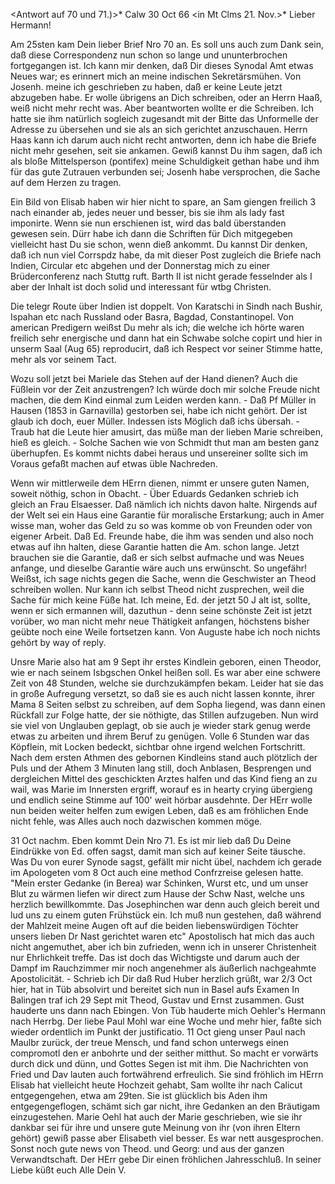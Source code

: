 <Antwort auf 70 und 71.)>* Calw 30 Oct 66
 <in Mt Clms 21. Nov.>*
Lieber Hermann!

Am 25sten kam Dein lieber Brief Nro 70 an. Es soll uns auch zum Dank sein, daß diese Correspondenz nun schon so lange und ununterbrochen fortgegangen ist. Ich kann mir denken, daß Dir dieses Synodal Amt etwas Neues war; es erinnert mich an meine indischen Sekretärsmühen. Von Josenh. meine ich geschrieben zu haben, daß er keine Leute jetzt abzugeben habe. Er wolle übrigens an Dich schreiben, oder an Herrn Haaß, weiß nicht mehr recht was. Aber beantworten wollte er die Schreiben. Ich hatte sie ihm natürlich sogleich zugesandt mit der Bitte das Unformelle der Adresse zu übersehen und sie als an sich gerichtet anzuschauen. Herrn Haas kann ich darum auch nicht recht antworten, denn ich habe die Briefe nicht mehr gesehen, seit sie ankamen. Gewiß kannst Du ihm sagen, daß ich als bloße Mittelsperson (pontifex) meine Schuldigkeit gethan habe und ihm für das gute Zutrauen verbunden sei; Josenh habe versprochen, die Sache auf dem Herzen zu tragen.

Ein Bild von Elisab haben wir hier nicht to spare, an Sam giengen freilich 3 nach einander ab, jedes neuer und besser, bis sie ihm als lady fast imponirte. Wenn sie nun erschienen ist, wird das bald überstanden gewesen sein. Dürr habe ich dann die Schriften für Dich mitgegeben vielleicht hast Du sie schon, wenn dieß ankommt. Du kannst Dir denken, daß ich nun viel Corrspdz habe, da mit dieser Post zugleich die Briefe nach Indien, Circular etc abgehen und der Donnerstag mich zu einer Brüderconferenz nach Stuttg ruft. 
Barth II ist nicht gerade fesselnder als I aber der Inhalt ist doch solid und interessant für wtbg Christen.

Die telegr Route über Indien ist doppelt. Von Karatschi in Sindh nach Bushir, Ispahan etc nach Russland oder Basra, Bagdad, Constantinopel. 
Von american Predigern weißst Du mehr als ich; die welche ich hörte waren freilich sehr energische und dann hat ein Schwabe solche copirt und hier in unserm Saal (Aug 65) reproducirt, daß ich Respect vor seiner Stimme hatte, mehr als vor seinem Tact.

Wozu soll jetzt bei Mariele das Stehen auf der Hand dienen? Auch die Füßlein vor der Zeit anzustrengen? Ich würde doch mir solche Freude nicht machen, die dem Kind einmal zum Leiden werden kann. - Daß Pf Müller in Hausen (1853 in Garnavilla) gestorben sei, habe ich nicht gehört. Der ist glaub ich doch, euer Müller. Indessen ists Möglich daß ichs übersah. - Traub hat die Leute hier amusirt, das müße man der lieben Marie schreiben, hieß es gleich. - Solche Sachen wie von Schmidt thut man am besten ganz überhupfen. Es kommt nichts dabei heraus und unsereiner sollte sich im Voraus gefaßt machen auf etwas üble Nachreden.

Wenn wir mittlerweile dem HErrn dienen, nimmt er unsere guten Namen, soweit nöthig, schon in Obacht. - Über Eduards Gedanken schrieb ich gleich an Frau Elsaesser. Daß nämlich ich nichts davon halte. Nirgends auf der Welt sei ein Haus eine Garantie für moralische Erstarkung; auch in Amer wisse man, woher das Geld zu so was komme ob von Freunden oder von eigener Arbeit. Daß Ed. Freunde habe, die ihm was senden und also noch etwas auf ihn halten, diese Garantie hatten die Am. schon lange. Jetzt brauchen sie die Garantie, daß er sich selbst aufmache und was Neues anfange, und dieselbe Garantie wäre auch uns erwünscht. So ungefähr! Weißst, ich sage nichts gegen die Sache, wenn die Geschwister an Theod schreiben wollen. Nur kann ich selbst Theod nicht zusprechen, weil die Sache für mich keine Füße hat. Ich meine, Ed. der jetzt 50 J alt ist, sollte, wenn er sich ermannen will, dazuthun - denn seine schönste Zeit ist jetzt vorüber, wo man nicht mehr neue Thätigkeit anfangen, höchstens bisher geübte noch eine Weile fortsetzen kann. Von Auguste habe ich noch nichts gehört by way of reply.

Unsre Marie also hat am 9 Sept ihr erstes Kindlein geboren, einen Theodor, wie er nach seinem Isbgschen Onkel heißen soll. Es war aber eine schwere Zeit von 48 Stunden, welche sie durchzukämpfen bekam. Leider hat sie das in große Aufregung versetzt, so daß sie es auch nicht lassen konnte, ihrer Mama 8 Seiten selbst zu schreiben, auf dem Sopha liegend, was dann einen Rückfall zur Folge hatte, der sie nöthigte, das Stillen aufzugeben. Nun wird sie viel von Unglauben geplagt, ob sie auch je wieder stark genug werde etwas zu arbeiten und ihrem Beruf zu genügen. Volle 6 Stunden war das Köpflein, mit Locken bedeckt, sichtbar ohne irgend welchen Fortschritt. Nach dem ersten Athmen des gebornen Kindleins stand auch plötzlich der Puls und der Athem 3 Minuten lang still, doch Anblasen, Besprengen und dergleichen Mittel des geschickten Arztes halfen und das Kind fieng an zu wail, was Marie im Innersten ergriff, worauf es in hearty crying übergieng und endlich seine Stimme auf 100' weit hörbar ausdehnte. Der HErr wolle nun beiden weiter helfen zum ewigen Leben, daß es am fröhlichen Ende nicht fehle, was Alles auch noch dazwischen kommen möge.

31 Oct nachm. Eben kommt Dein Nro 71. Es ist mir lieb daß Du Deine Eindrükke von Ed. offen sagst, damit man sich auf keiner Seite täusche. Was Du von eurer Synode sagst, gefällt mir nicht übel, nachdem ich gerade im Apologeten vom 8 Oct auch eine method Confrzreise gelesen hatte. "Mein erster Gedanke (in Berea) war Schinken, Wurst etc, und um unser Blut zu wärmen liefen wir direct zum Hause der Schw Nast, welche uns herzlich bewillkommte. Das Josephinchen war denn auch gleich bereit und lud uns zu einem guten Frühstück ein. Ich muß nun gestehen, daß während der Mahlzeit meine Augen oft auf die beiden liebenswürdigen Töchter unsers lieben Dr Nast gerichtet waren etc" Apostolisch hat mich das auch nicht angemuthet, aber ich bin zufrieden, wenn ich in unserer Christenheit nur Ehrlichkeit treffe. Das ist doch das Wichtigste und darum auch der Dampf im Rauchzimmer mir noch angenehmer als äußerlich nachgeahmte Apostolicität. - Schrieb ich Dir daß Rud Huber herzlich grüßt, war 2/3 Oct hier, hat in Tüb absolvirt und bereitet sich nun in Basel aufs Examen In Balingen traf ich 29 Sept mit Theod, Gustav und Ernst zusammen. Gust hauderte uns dann nach Ebingen. Von Tüb hauderte mich Oehler's Hermann nach Herrbg. Der liebe Paul Mohl war eine Woche und mehr hier, faßte sich wieder ordentlich im Punkt der justificatio. 11 Oct gieng unser Paul nach Maulbr zurück, der treue Mensch, und fand schon unterwegs einen compromotl den er anbohrte und der seither mitthut. So macht er vorwärts durch dick und dünn, und Gottes Segen ist mit ihm. Die Nachrichten von Fried und Dav lauten auch fortwährend erfreulich. Sie sind fröhlich im HErrn Elisab hat vielleicht heute Hochzeit gehabt, Sam wollte ihr nach Calicut entgegengehen, etwa am 29ten. Sie ist glücklich bis Aden ihm entgegengeflogen, schämt sich gar nicht, ihre Gedanken an den Bräutigam einzugestehen. Marie Oehl hat auch der Marie geschrieben, wie sie ihr dankbar sei für ihre und unsere gute Meinung von ihr (von ihren Eltern gehört) gewiß passe aber Elisabeth viel besser. Es war nett ausgesprochen. Sonst noch gute news von Theod. und Georg: und aus der ganzen Verwandtschaft. Der HErr gebe Dir einen fröhlichen Jahresschluß. In seiner Liebe küßt euch Alle  Dein V.
